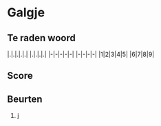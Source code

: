 # Galgje

## Te raden woord

|.|.|.|.|.| |.|.|.|.|
|-|-|-|-|-| |-|-|-|-|
|1|2|3|4|5| |6|7|8|9|

## Score 


## Beurten
1. j
